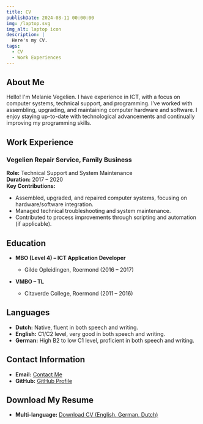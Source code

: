 ```yaml
---
title: CV
publishDate: 2024-08-11 00:00:00
img: /laptop.svg
img_alt: laptop icon
description: |
  Here's my CV.
tags:
  - CV
  - Work Experiences
---
```


## About Me

Hello! I'm Melanie Vegelien. I have experience in ICT, with a focus on computer systems, technical support, and programming. I’ve worked with assembling, upgrading, and maintaining computer hardware and software. I enjoy staying up-to-date with technological advancements and continually improving my programming skills.

## Work Experience

### Vegelien Repair Service, Family Business
**Role:** Technical Support and System Maintenance  
**Duration:** 2017 – 2020  
**Key Contributions:**
- Assembled, upgraded, and repaired computer systems, focusing on hardware/software integration.
- Managed technical troubleshooting and system maintenance.
- Contributed to process improvements through scripting and automation (if applicable).

## Education

- **MBO (Level 4) – ICT Application Developer**
  - Gilde Opleidingen, Roermond (2016 – 2017)

- **VMBO – TL**
  - Citaverde College, Roermond (2011 – 2016)

## Languages

- **Dutch:** Native, fluent in both speech and writing.
- **English:** C1/C2 level, very good in both speech and writing.
- **German:** High B2 to low C1 level, proficient in both speech and writing.

## Contact Information

- **Email:** [Contact Me](mailto:mevegelien@proton.me)
- **GitHub:** [GitHub Profile](https://github.com/pointlessbish)

## Download My Resume

- **Multi-language:** [Download CV (English, German, Dutch)](https://filedrop.void14.com/cv)
